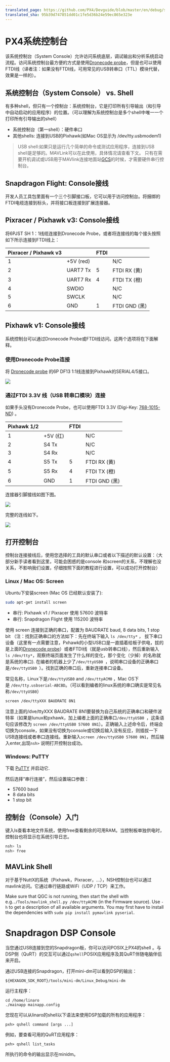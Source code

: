 ```yaml
---
translated_page: https://github.com/PX4/Devguide/blob/master/en/debug/system_console.md
translated_sha: 95b39d747851dd01c1fe5d36b24e59ec865e323e
---
```


# PX4系统控制台

该系统控制台（System Console）允许访问系统底层，调试输出和分析系统启动流程。访问系统控制台最方便的方式是使用[Dronecode probe](http://nicadrone.com/index.php?id_product=65&controller=product)，但是也可以使用FTDI线（译者注：如果没有FTDI线，可用常见的USB转串口（TTL）模块代替，效果是一样的）。

## 系统控制台（System Console） vs. Shell

有多种shell，但只有一个控制台：系统控制台，它是打印所有引导输出（和引导中自动启动的应用程序）的位置。（可以理解为系统控制台是多个shell中唯一一个打印所有引导输出的shell）
- 系统控制台（第一shell）：硬件串口
- 其他shells: 连接到USB的Pixhawk(如Mac OS显示为 /dev/tty.usbmodem1)


> USB shell:如果只是运行几个简单的命令或测试应用程序，连接到USB shell是足够的。MAVLink可以在此使用，具体情况请查看下文。 只有在需要开机调试或USB用于MAVlink连接地面站[GCS](../qgc/README.md)的时候，才需要硬件串行控制台。


## Snapdragon Flight: Console接线

开发人员工具包里面有一个三个引脚接口板，它可以用于访问控制台。将捆绑的FTDI电缆连接到标头，并将接口板连接到扩展连接器。

## Pixracer / Pixhawk v3: Console接线

将6PJST SH 1：1线缆连接到Dronecode Probe，或者将连接线的每个接头按照如下所示连接到FTDI线上：

| Pixracer / Pixhawk v3 |           | FTDI |              |
| --------------------- | --------- | ---- | ------------ |
| 1                     | +5V (red) |      | N/C          |
| 2                     | UART7 Tx  | 5    | FTDI RX (黄)  |
| 3                     | UART7 Rx  | 4    | FTDI TX (橙)  |
| 4                     | SWDIO     |      | N/C          |
| 5                     | SWCLK     |      | N/C          |
| 6                     | GND       | 1    | FTDI GND (黑) |

## Pixhawk v1: Console接线

系统控制台可以通过Dronecode Probe或FTDI线访问。这两个选项将在下面解释。

### 使用Dronecode Probe连接

将 [Dronecode probe](http://nicadrone.com/index.php?id_product=65&controller=product) 的6P DF13 1:1线连接到Pixhawk的SERIAL4/5接口。

![](../../assets/console/dronecode_probe.jpg)

### 通过FTDI 3.3V 线（USB 转串口模块）连接

如果手头没有Dronecode Probe，也可以使用FTDI 3.3V (Digi-Key: [768-1015-ND](http://www.digikey.com/product-detail/en/TTL-232R-3V3/768-1015-ND/1836393)) 。

| Pixhawk 1/2 |         | FTDI |              |
| ----------- | ------- | ---- | ------------ |
| 1           | +5V (红) |      | N/C          |
| 2           | S4 Tx   |      | N/C          |
| 3           | S4 Rx   |      | N/C          |
| 4           | S5 Tx   | 5    | FTDI RX (黄)  |
| 5           | S5 Rx   | 4    | FTDI TX (橙)  |
| 6           | GND     | 1    | FTDI GND (黑) |

连接器引脚接线如图下图。

![](../../assets/console/console_connector.jpg)

完整的连线如下。

![](../../assets/console/console_debug.jpg)

## 打开控制台

控制台连接接线后，使用您选择的工具的默认串口或者以下描述的默认设置：（大部分新手读者看到这里，可能会困惑的是console 和screen的关系，不理解也没关系，不影响我们设置，仔细按照下面的教程进行设置，可以成功打开控制台）
### Linux / Mac OS: Screen

Ubuntu下安装screen (Mac OS 已经默认安装了):

<div class="host-code"></div>

```bash
sudo apt-get install screen
```

- 串行: Pixhawk v1 / Pixracer 使用 57600 波特率
- 串行: Snapdragon Flight 使用 115200 波特率

使用 screen 连接到正确的串口，配置为 BAUDRATE baud, 8 data bits, 1 stop bit （注：找到正确串口的方法如下：先在终端下输入 `ls /dev/tty*` ， 拔下串口设备（这里有一点需要注意，Pxhawk的小型USB口是一直插着给板子供电，拔的是上面的[Dronecode probe](http://nicadrone.com/index.php?id_product=65&controller=product)）或者FTDI线（就是usb转串口线），然后重新输入 `ls /dev/tty*`，观察终端页面发生了什么样的变化，那个变化（少掉）的名称就是系统的串口). 在编者的机器上少了`/dev/ttyUSB0 `，说明串口设备的正确串口是`/dev/ttyUSB0 `）。找到正确的串口后，重新连接串口设备。

常见名称，Linux下是`/dev/ttyUSB0` and `/dev/ttyACM0` ，Mac OS下是 `/dev/tty.usbserial-ABCBD`。（可以看到编者的linux系统的串口确实是常见名称`/dev/ttyUSB0`）

<div class="host-code"></div>

```bash
screen /dev/ttyXXX BAUDRATE 8N1
```
注意上面的/dve/ttyXXX BAUDRATE 8N1要替换为自己系统的正确串口和硬件波特率（如果是lunux和pxhawk，加上编者上面的正确串口`/dev/ttyUSB0 `，这条语句应该修改为 `screen /dev/ttyUSB0 57600 8N1`）。正确输入上述命令后，终端会切换为console，如果没有切换为console或切换后输入没有反应，则插拔一下USB连接线或者串口连接线。重新输入`screen /dev/ttyUSB0 57600 8N1`，然后输入enter,出现`nsh>` 说明打开控制台成功。

### Windows: PuTTY

下载 [PuTTY](http://www.chiark.greenend.org.uk/~sgtatham/putty/download.html) 并启动它.

然后选择“串行连接”，然后设置端口参数：

- 57600 baud
- 8 data bits
- 1 stop bit

## 控制台（Console）入门

键入ls查看本地文件系统，使用free查看剩余的可用RAM。当控制板单独供电时，控制台也将显示在系统引导日志。

```bash
nsh> ls
nsh> free
```
## MAVLink Shell
 对于基于NuttX的系统（Pixhawk，Pixracer，...），NSH控制台也可以通过mavlink访问。它通过串行链路或WiFi（UDP / TCP）来工作。

Make sure that QGC is not running, then start the shell with e.g.`./Tools/mavlink_shell.py /dev/ttyACM0` (in the Firmware source). Use `-h` to get a description of all available arguments. You may first have to install the dependencies with `sudo pip install pymavlink pyserial`.



# Snapdragon DSP Console

当您通过USB连接到您的Snapdragon板，你可以访问POSIX上PX4的shell 。与DSP侧（QuRT）的交互可以通过`qshell`POSIX应用程序及其QuRT伴随电脑伴侣来开启。

通过USB连接的Snapdragon，打开mini-dm可以看到DSP的输出：
```
${HEXAGON_SDK_ROOT}/tools/mini-dm/Linux_Debug/mini-dm
```

运行主程序：

```
cd /home/linaro
./mainapp mainapp.config
```

您现在可以从linaro的shell以下语法来使用DSP加载的所有的应用程序：

```
pxh> qshell command [args ...]
```

例如，要查看可用的QuRT应用程序：

```
pxh> qshell list_tasks
```

所执行的命令的输出显示在minidm。
